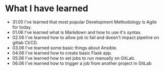 # What I have learned #
- 31.05 I've learned that most popular Development Methodology is Agile for today.
- 01.06 I've learned what is Markdown and how to use it's syntax.
- 02.06 I've learned how to allow job to fail and doesn't impact pipeline on gitlab CI/CD.
- 03.06 I've learned some basic things about Ansible.
- 04.06 I've learned how to create basic Flask app.
- 05.06 I've learned how to set jobs to run manually on GitLab.
- 06.06 I've learned how to trigger a job from another project in GitLab
